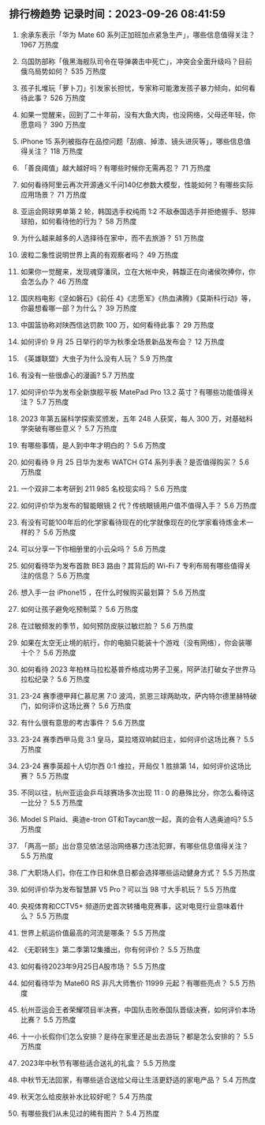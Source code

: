 
## 排行榜趋势 记录时间：2023-09-26 08:41:59
  
  1. 余承东表示「华为 Mate 60 系列正加班加点紧急生产」，哪些信息值得关注？ 1967 万热度
    
  2. 乌国防部称「俄黑海舰队司令在导弹袭击中死亡」，冲突会全面升级吗？目前俄乌局势如何？ 535 万热度
    
  3. 孩子扎堆玩「萝卜刀」引发家长担忧，专家称可能激发孩子暴力倾向，如何看待此事？ 526 万热度
    
  4. 如果一觉醒来，回到了二十年前，没有大鱼大肉，也没网络，父母还年轻，你愿意吗？ 390 万热度
    
  5. iPhone 15 系列被指存在品控问题「刮痕、掉漆、镜头进灰等」，哪些信息值得关注？ 118 万热度
    
  6. 「善良阈值」越大越好吗？有哪些时候你无需再忍？ 71 万热度
    
  7. 如何看待阿里云再次开源通义千问140亿参数大模型，性能如何？有哪些实际应用场景？ 71 万热度
    
  8. 亚运会网球男单第 2 轮，韩国选手权纯雨 1:2 不敌泰国选手并拒绝握手、怒摔球拍，如何看待他的行为？ 58 万热度
    
  9. 为什么越来越多的人选择待在家中，而不去旅游？ 51 万热度
    
  10. 波粒二象性说明世界上真的有观察者吗？ 49 万热度
    
  11. 如果你一觉醒来，发现魂穿潘凤，立在大帐中央，韩馥正在向诸侯吹捧你，你会怎么办？ 46 万热度
    
  12. 国庆档电影《坚如磐石》《前任 4》《志愿军》《热血沸腾》《莫斯科行动》等，你最想看哪一部？为什么？ 39 万热度
    
  13. 中国篮协称对陕西信达罚款 100 万，如何看待此事？ 29 万热度
    
  14. 如何评价 9 月 25 日举行的华为秋季全场景新品发布会？ 12 万热度
    
  15. 《英雄联盟》大虫子为什么没有人玩？ 5.9 万热度
    
  16. 有没有一些很虐心的漫画? 5.7 万热度
    
  17. 如何评价华为发布全新旗舰平板 MatePad Pro 13.2 英寸？有哪些功能值得关注？ 5.7 万热度
    
  18. 2023 年第五届科学探索奖颁发，五年 248 人获奖，每人 300 万，对基础科学突破有哪些意义？ 5.7 万热度
    
  19. 有哪些事情，是人到中年才明白的？ 5.6 万热度
    
  20. 如何看待 9 月 25 日华为发布 WATCH GT4 系列手表？是否值得购买？ 5.6 万热度
    
  21. 一个双非二本考研到 211  985 名校现实吗？ 5.6 万热度
    
  22. 如何评价华为发布的智能眼镜 2 代？传统眼镜用户值不值得入手？ 5.6 万热度
    
  23. 有没有可能100年后的化学家看待现在的化学就像现在的化学家看待炼金术一样的？ 5.6 万热度
    
  24. 可以分享一下你相册里的小云朵吗？ 5.6 万热度
    
  25. 如何看待华为发布首款 BE3 路由？其背后的 Wi-Fi 7 专利布局有哪些值得关注的信息？ 5.6 万热度
    
  26. 想入手一台 iPhone15 ，在什么时候购买最划算？ 5.6 万热度
    
  27. 如何让孩子避免吃预制菜？ 5.6 万热度
    
  28. 在过敏频发的季节，如何预防皮肤过敏烂脸？ 5.6 万热度
    
  29. 如果在太空无止境的航行，你的电脑只能装十个游戏（没有网络），你会装哪十个？ 5.6 万热度
    
  30. 如何看待 2023 年柏林马拉松基普乔格成功男子卫冕，阿萨法打破女子世界马拉松纪录？ 5.6 万热度
    
  31. 23-24 赛季德甲拜仁慕尼黑 7:0 波鸿，凯恩三球两助攻，萨内特尔德里赫特破门，如何评价这场比赛？ 5.6 万热度
    
  32. 有什么很有意思的考古事件？ 5.6 万热度
    
  33. 23-24 赛季西甲马竞 3:1 皇马，莫拉塔双响弑旧主，如何评价这场比赛？ 5.5 万热度
    
  34. 23-24 赛季英超十人切尔西 0:1 维拉，开局仅 1 胜排第 14，如何评价这场比赛？ 5.5 万热度
    
  35. 不同以往，杭州亚运会乒乓球赛场多次出现 11 : 0 的悬殊比分，你怎么看待这一比分？ 5.5 万热度
    
  36. Model S Plaid、奥迪e-tron GT和Taycan放一起，真的会有人选奥迪吗? 5.5 万热度
    
  37. 「两高一部」出台意见依法惩治网络暴力违法犯罪，有哪些信息值得关注？ 5.5 万热度
    
  38. 广大职场人们，你在工作日和休息日都会选择哪些运动健身方式？ 5.5 万热度
    
  39. 如何评价华为发布智慧屏 V5 Pro？可以当 98 寸大手机玩？ 5.5 万热度
    
  40. 央视体育和CCTV5+ 频道历史首次转播电竞赛事，这对电竞行业意味着什么？ 5.5 万热度
    
  41. 世界上航运价值最高的河流是哪条？ 5.5 万热度
    
  42. 《无职转生》第二季第12集播出，你有何评价？ 5.5 万热度
    
  43. 如何看待2023年9月25日A股市场？ 5.5 万热度
    
  44. 如何看待华为 Mate60 RS 非凡大师售价 11999 元起？有哪些亮点？ 5.5 万热度
    
  45. 杭州亚运会王者荣耀项目半决赛，中国队击败泰国队晋级决赛，如何评价本场比赛？ 5.5 万热度
    
  46. 十一小长假你们怎么安排？是待在家里还是出去游玩？都是怎么安排的？ 5.5 万热度
    
  47. 2023年中秋节有哪些适合送礼的礼盒？ 5.5 万热度
    
  48. 中秋节无法回家，有哪些适合送给父母让生活更舒适的家电产品？ 5.4 万热度
    
  49. 秋天怎么给皮肤补水比较好呢？ 5.4 万热度
    
  50. 有哪些我们从未见过的稀有图片？ 5.4 万热度
    
